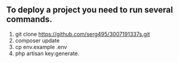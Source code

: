 ## To deploy a project you need to run several commands.

1. git clone https://github.com/serg495/3007191337s.git
2. composer update
3. cp env.example .env
4. php artisan key:generate.
